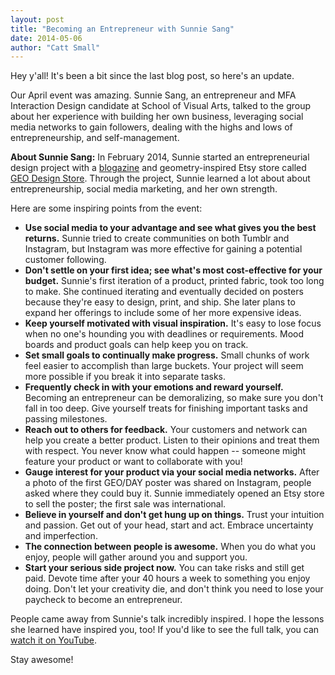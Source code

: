 ```yaml
---
layout: post
title: "Becoming an Entrepreneur with Sunnie Sang"
date: 2014-05-06
author: "Catt Small"
---
```


Hey y'all! It's been a bit since the last blog post, so here's an update.

Our April event was amazing. Sunnie Sang, an entrepreneur and MFA Interaction Design candidate at School of Visual Arts, talked to the group about her experience with building her own business, leveraging social media networks to gain followers, dealing with the highs and lows of entrepreneurship, and self-management.

**About Sunnie Sang:** In February 2014, Sunnie started an entrepreneurial design project with a [blogazine](http://geoperday.tumblr.com/) and geometry-inspired Etsy store called [GEO Design Store](https://www.etsy.com/shop/GEOPERDAY?ref=l2-shopheader-name). Through the project, Sunnie learned a lot about about entrepreneurship, social media marketing, and her own strength.

Here are some inspiring points from the event:

- **Use social media to your advantage and see what gives you the best returns.** Sunnie tried to create communities on both Tumblr and Instagram, but Instagram was more effective for gaining a potential customer following.
- **Don't settle on your first idea; see what's most cost-effective for your budget.** Sunnie's first iteration of a product, printed fabric, took too long to make. She continued iterating and eventually decided on posters because they're easy to design, print, and ship. She later plans to expand her offerings to include some of her more expensive ideas.
- **Keep yourself motivated with visual inspiration.** It's easy to lose focus when no one's hounding you with deadlines or requirements. Mood boards and product goals can help keep you on track.
- **Set small goals to continually make progress.** Small chunks of work feel easier to accomplish than large buckets. Your project will seem more possible if you break it into separate tasks.
- **Frequently check in with your emotions and reward yourself.** Becoming an entrepreneur can be demoralizing, so make sure you don't fall in too deep. Give yourself treats for finishing important tasks and passing milestones.
- **Reach out to others for feedback.** Your customers and network can help you create a better product. Listen to their opinions and treat them with respect. You never know what could happen -- someone might feature your product or want to collaborate with you!
- **Gauge interest for your product via your social media networks.**  After a photo of the first GEO/DAY poster was shared on Instagram, people asked where they could buy it. Sunnie immediately opened an Etsy store to sell the poster; the first sale was international.
- **Believe in yourself and don't get hung up on things.** Trust your intuition and passion. Get out of your head, start and act. Embrace uncertainty and imperfection.
- **The connection between people is awesome.**
When you do what you enjoy, people will gather around you and support you.
- **Start your serious side project now.** You can take risks and still get paid. Devote time after your 40 hours a week to something you enjoy doing. Don't let your creativity die, and don't think you need to lose your paycheck to become an entrepreneur.


People came away from Sunnie's talk incredibly inspired. I hope the lessons she learned have inspired you, too! If you'd like to see the full talk, you can [watch it on YouTube](http://youtu.be/6DlUwKF51qQ).

Stay awesome!
